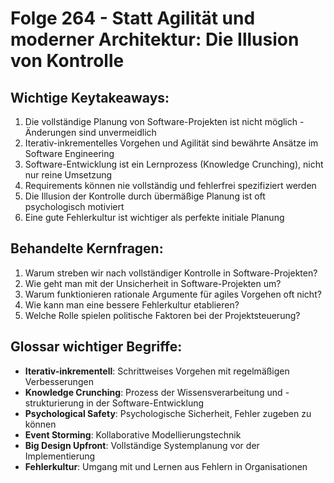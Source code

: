 # Folge 264 - Statt Agilität und moderner Architektur: Die Illusion von Kontrolle

## Wichtige Keytakeaways:

1. Die vollständige Planung von Software-Projekten ist nicht möglich - Änderungen sind unvermeidlich 
2. Iterativ-inkrementelles Vorgehen und Agilität sind bewährte Ansätze im Software Engineering
3. Software-Entwicklung ist ein Lernprozess (Knowledge Crunching), nicht nur reine Umsetzung
4. Requirements können nie vollständig und fehlerfrei spezifiziert werden
5. Die Illusion der Kontrolle durch übermäßige Planung ist oft psychologisch motiviert
6. Eine gute Fehlerkultur ist wichtiger als perfekte initiale Planung

## Behandelte Kernfragen:

1. Warum streben wir nach vollständiger Kontrolle in Software-Projekten?
2. Wie geht man mit der Unsicherheit in Software-Projekten um?
3. Warum funktionieren rationale Argumente für agiles Vorgehen oft nicht?
4. Wie kann man eine bessere Fehlerkultur etablieren?
5. Welche Rolle spielen politische Faktoren bei der Projektsteuerung?

## Glossar wichtiger Begriffe:

- **Iterativ-inkrementell**: Schrittweises Vorgehen mit regelmäßigen Verbesserungen
- **Knowledge Crunching**: Prozess der Wissensverarbeitung und -strukturierung in der Software-Entwicklung
- **Psychological Safety**: Psychologische Sicherheit, Fehler zugeben zu können
- **Event Storming**: Kollaborative Modellierungstechnik
- **Big Design Upfront**: Vollständige Systemplanung vor der Implementierung
- **Fehlerkultur**: Umgang mit und Lernen aus Fehlern in Organisationen